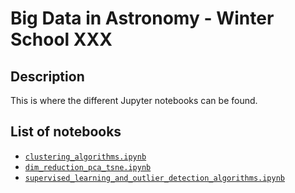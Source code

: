 # Big Data in Astronomy - Winter School XXX

## Description

This is where the different Jupyter notebooks can be found.

## List of notebooks

- [`clustering_algorithms.ipynb`](./clustering_algorithms.ipynb)
- [`dim_reduction_pca_tsne.ipynb`](./dim_reduction_pca_tsne.ipynb)
- [`supervised_learning_and_outlier_detection_algorithms.ipynb`](supervised_learning_and_outlier_detection_algorithms.ipynb)